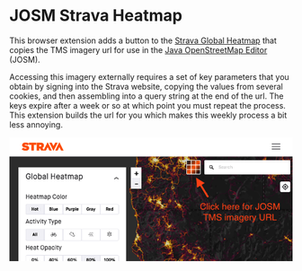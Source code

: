 # JOSM Strava Heatmap

This browser extension adds a button to the [Strava Global Heatmap][1] that
copies the TMS imagery url for use in the [Java OpenStreetMap Editor][2] (JOSM).

Accessing this imagery externally requires a set of key parameters that you obtain
by signing into the Strava website, copying the values from several cookies, and
then assembling into a query string at the end of the url.  The keys expire after a
week or so at which point you must repeat the process.  This extension builds the
url for you which makes this weekly process a bit less annoying.  

[1]: https://www.strava.com/heatmap
[2]: https://josm.openstreetmap.de/
[3]: https://wiki.openstreetmap.org/wiki/Strava

![Screenshot of Strava Heatmap with button added](screenshot.png)
